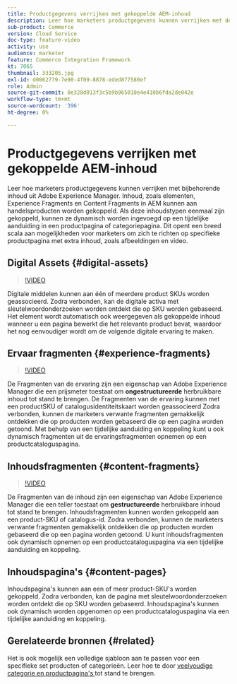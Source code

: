 ```yaml
---
title: Productgegevens verrijken met gekoppelde AEM-inhoud
description: Leer hoe marketers productgegevens kunnen verrijken met de bijbehorende inhoud van Adobe Experience Manager door dynamisch marketinginhoud toe te voegen aan productpagina's. Dit opent een breed scala aan mogelijkheden voor marketers om specifieke productpagina's met extra inhoud zoals afbeeldingen en video als doel in te stellen.
sub-product: Commerce
version: Cloud Service
doc-type: feature-video
activity: use
audience: marketer
feature: Commerce Integration Framework
kt: 7065
thumbnail: 333205.jpg
exl-id: d0062779-7e90-4f09-8878-eded877580ef
role: Admin
source-git-commit: 0e328d013f3c5b9b965010e4e410b6fda2de042e
workflow-type: tm+mt
source-wordcount: '396'
ht-degree: 0%

---
```


# Productgegevens verrijken met gekoppelde AEM-inhoud

Leer hoe marketers productgegevens kunnen verrijken met bijbehorende inhoud uit Adobe Experience Manager. Inhoud, zoals elementen, Experience Fragments en Content Fragments in AEM kunnen aan handelsproducten worden gekoppeld. Als deze inhoudstypen eenmaal zijn gekoppeld, kunnen ze dynamisch worden ingevoegd op een tijdelijke aanduiding in een productpagina of categoriepagina. Dit opent een breed scala aan mogelijkheden voor marketers om zich te richten op specifieke productpagina met extra inhoud, zoals afbeeldingen en video.

## Digital Assets {#digital-assets}

>[!VIDEO](https://video.tv.adobe.com/v/339121/?quality=12&learn=on)

Digitale middelen kunnen aan één of meerdere product SKUs worden geassocieerd. Zodra verbonden, kan de digitale activa met sleutelwoordonderzoeken worden ontdekt die op SKU worden gebaseerd. Het element wordt automatisch ook weergegeven als gekoppelde inhoud wanneer u een pagina bewerkt die het relevante product bevat, waardoor het nog eenvoudiger wordt om de volgende digitale ervaring te maken.

## Ervaar fragmenten {#experience-fragments}

>[!VIDEO](https://video.tv.adobe.com/v/333205/?quality=12&learn=on)

De Fragmenten van de ervaring zijn een eigenschap van Adobe Experience Manager die een prijsmeter toestaat om **ongestructureerde** herbruikbare inhoud tot stand te brengen. De Fragmenten van de ervaring kunnen met een productSKU of catalogusidentiteitskaart worden geassocieerd Zodra verbonden, kunnen de marketers verwante fragmenten gemakkelijk ontdekken die op producten worden gebaseerd die op een pagina worden getoond. Met behulp van een tijdelijke aanduiding en koppeling kunt u ook dynamisch fragmenten uit de ervaringsfragmenten opnemen op een productcataloguspagina.

## Inhoudsfragmenten {#content-fragments}

>[!VIDEO](https://video.tv.adobe.com/v/339182/?quality=12&learn=on)

De Fragmenten van de inhoud zijn een eigenschap van Adobe Experience Manager die een teller toestaat om **gestructureerde** herbruikbare inhoud tot stand te brengen. Inhoudsfragmenten kunnen worden gekoppeld aan een product-SKU of catalogus-id. Zodra verbonden, kunnen de marketers verwante fragmenten gemakkelijk ontdekken die op producten worden gebaseerd die op een pagina worden getoond. U kunt inhoudsfragmenten ook dynamisch opnemen op een productcataloguspagina via een tijdelijke aanduiding en koppeling.

## Inhoudspagina&#39;s {#content-pages}

Inhoudspagina&#39;s kunnen aan een of meer product-SKU&#39;s worden gekoppeld. Zodra verbonden, kan de pagina met sleutelwoordonderzoeken worden ontdekt die op SKU worden gebaseerd. Inhoudspagina&#39;s kunnen ook dynamisch worden opgenomen op een productcataloguspagina via een tijdelijke aanduiding en koppeling.


## Gerelateerde bronnen {#related}

Het is ook mogelijk een volledige sjabloon aan te passen voor een specifieke set producten of categorieën. Leer hoe te door [ veelvoudige categorie en productpagina&#39;s ](./multi-template-usage.md) tot stand te brengen.
